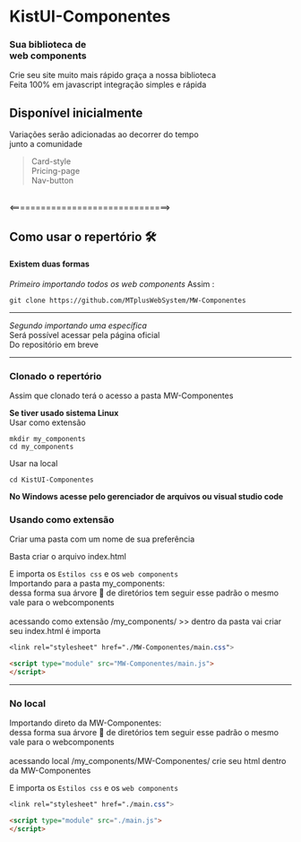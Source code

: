  # KistUI-Componentes


  <h3 text-align="center">Sua biblioteca de <br>
web  components </h3>

Crie seu site muito mais rápido graça a nossa biblioteca 
<br>Feita 100% em javascript integração simples e rápida 

<h2>Disponível inicialmente</h2>
<p>
 Variações serão adicionadas 
 ao decorrer do tempo <br> junto a comunidade 
</p>

> Card-style<br>
> Pricing-page<br>
> Nav-button<br>
<br>
<===============================>

## Como usar o repertório 🛠
#### Existem duas formas 

_Primeiro importando todos os web components_
Assim :

```shell script 
git clone https://github.com/MTplusWebSystem/MW-Componentes
```
<hr>

_Segundo importando uma específica_<br>
Será possível acessar pela página oficial <br>
Do repositório em breve 


<hr>

### Clonado o repertório 

Assim que clonado terá o acesso a pasta MW-Componentes

**Se tiver usado sistema Linux**<br>
Usar como extensão 
``` shell script 
mkdir my_components 
cd my_components
```

Usar na local
``` shell script 
cd KistUI-Componentes
```
**No Windows acesse pelo gerenciador de arquivos ou visual studio code**

### Usando como extensão 

Criar uma pasta com um nome de sua preferência <br>

Basta criar o arquivo index.html <br>

E importa os `Estilos css` e os `web components`<br>
Importando para a pasta my_components:<br> dessa forma sua árvore 🌳  de diretórios tem seguir esse padrão o mesmo vale para o webcomponents<br><br>
acessando como extensão 
/my_components/ >> dentro da pasta vai criar seu index.html é importa
<br>
``` css
<link rel="stylesheet" href="./MW-Componentes/main.css">
```
```html
<script type="module" src="MW-Componentes/main.js">
</script>
```


<hr>

### No local 

Importando direto da MW-Componentes:<br> dessa forma sua árvore 🌳  de diretórios tem seguir esse padrão o mesmo vale para o webcomponents<br><br>
acessando local
/my_components/MW-Componentes/ crie seu html dentro da MW-Componentes <br>

E importa os `Estilos css` e os `web components`<br>

``` css
<link rel="stylesheet" href="./main.css">
```
```html
<script type="module" src="./main.js">
</script>
```
